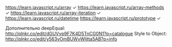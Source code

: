 https://learn.javascript.ru/array               ✓
https://learn.javascript.ru/array-methods       ✓
https://learn.javascript.ru/array-iteration     ✓
https://learn.javascript.ru/datetime 
https://learn.javascript.ru/prototype           ✓

Дополнительно 
deepEqual: http://plnkr.co/edit/dGUVyp9F7K4D5TnCG0N1?p=catalogue
Style to Object: http://plnkr.co/edit/y563vOmBUWvWljtta5AB?p=info 